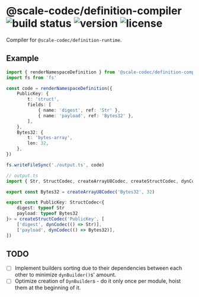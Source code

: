 # @scale-codec/definition-compiler ![build status](https://img.shields.io/github/checks-status/soramitsu/scale-codec-js-library/master) ![version](https://img.shields.io/npm/v/@scale-codec/definition-compiler) ![license](https://img.shields.io/npm/l/@scale-codec/definition-compiler)

Compiler for `@scale-codec/definition-runtime`.

<!-- TODO -->
<!-- Read the [docs](https://soramitsu.github.io/scale-codec-js-library/guide/namespaces)! -->

## Example

```ts
import { renderNamespaceDefinition } from '@scale-codec/definition-compiler'
import fs from 'fs'

const code = renderNamespaceDefinition({
    PublicKey: {
        t: 'struct',
        fields: [
            { name: 'digest', ref: 'Str' },
            { name: 'payload', ref: 'Bytes32' },
        ],
    },
    Bytes32: {
        t: 'bytes-array',
        len: 32,
    },
})

fs.writeFileSync('./output.ts', code)
```

```ts
// output.ts
import { Str, StructCodec, createArrayU8Codec, createStructCodec, dynCodec } from '@scale-codec/definition-runtime'

export const Bytes32 = createArrayU8Codec('Bytes32', 32)

export const PublicKey: StructCodec<{
    digest: typeof Str
    payload: typeof Bytes32
}> = createStructCodec('PublicKey', [
    ['digest', dynCodec(() => Str)],
    ['payload', dynCodec(() => Bytes32)],
])
```

## TODO

-   [ ] Implement builders sorting due to their dependencies between each other to minimize `dynBuilder()`s' amount.
-   [ ] Optimize creation of `DynBuilder`s - do it only once per module, hoist them at the beginning of it.
